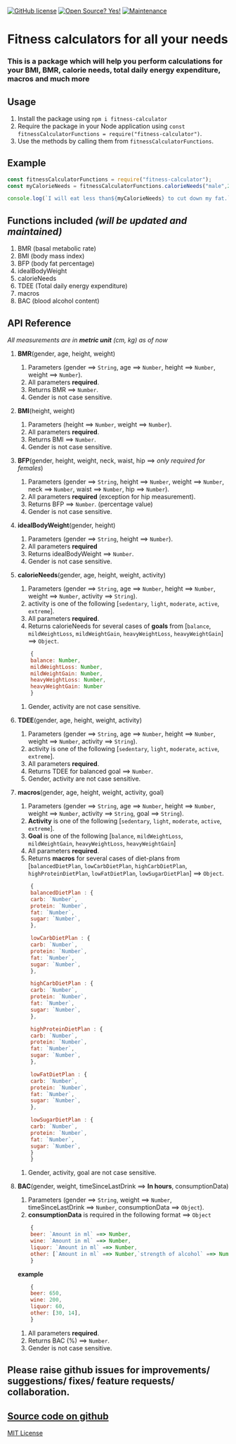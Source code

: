 [![GitHub license](https://img.shields.io/github/license/Naereen/StrapDown.js.svg)](https://github.com/manas3874/fitness-calculator/blob/master/LICENSE)
[![Open Source? Yes!](https://badgen.net/badge/Open%20Source/Yes%21/blue?icon=github)](https://github.com/manas3874/fitness-calculator)
[![Maintenance](https://img.shields.io/badge/Maintained-Yes!-green.svg)](https://github.com/manas3874/fitness-calculator/commits/master)

# Fitness calculators for all your needs
### This is a package which will help you perform calculations for your BMI, BMR, calorie needs, total daily energy expenditure, macros and much more





## **Usage**

1. Install the package using `npm i fitness-calculator`
2. Require the package in your Node application using `const fitnessCalculatorFunctions = require("fitness-calculator")`.
3. Use the methods by calling them from `fitnessCalculatorFunctions`.

## **Example**

```javascript
const fitnessCalculatorFunctions = require("fitness-calculator");
const myCalorieNeeds = fitnessCalculatorFunctions.calorieNeeds("male",22,176,73,"active");

console.log(`I will eat less than${myCalorieNeeds} to cut down my fat.`)
```
## **Functions included** *(will be updated and maintained)*
1. BMR (basal metabolic rate)
1. BMI (body mass index)
1. BFP (body fat percentage)
1. idealBodyWeight
1. calorieNeeds
1. TDEE (Total daily energy expenditure)
1. macros
1. BAC (blood alcohol content)

## **API Reference**

*All measurements are in **metric unit** (cm, kg) as of now*

1. **BMR**(gender, age, height, weight)
   1. Parameters (gender ==> `String`, age ==> `Number`, height ==> `Number`, weight ==> `Number`).
   1. All parameters **required**.
   1. Returns BMR ==> `Number`.
   1. Gender is not case sensitive.

1.  **BMI**(height, weight)

    1. Parameters (height ==> `Number`, weight ==> `Number`).
    1. All parameters **required**.
    1. Returns BMI ==> `Number`.
    1. Gender is not case sensitive.

1.  **BFP**(gender, height, weight, neck, waist, hip ==> *only required for females*)

    1. Parameters (gender ==> `String`, height ==> `Number`, weight ==> `Number`, neck ==> `Number`, waist ==> `Number`, hip ==> `Number`).
    1. All parameters **required** (exception for hip measurement).
    1. Returns BFP ==> `Number`. (percentage value)
    1. Gender is not case sensitive.

1.  **idealBodyWeight**(gender, height)

    1. Parameters (gender ==> `String`, height ==> `Number`).
    1. All parameters **required**
    1. Returns idealBodyWeight ==> `Number`.
    1. Gender is not case sensitive.

1.  **calorieNeeds**(gender, age, height, weight, activity)

    1. Parameters (gender ==> `String`, age ==> `Number`, height ==> `Number`, weight ==> `Number`, activity ==> `String`).
    1. activity is one of the following [`sedentary`, `light`, `moderate`, `active`, `extreme`].
    1. All parameters **required**.
    1. Returns calorieNeeds for several cases of **goals** from [`balance`, `mildWeightLoss`, `mildWeightGain`, `heavyWeightLoss`, `heavyWeightGain`] ==> `Object`.
    ```javascript 
        {
        balance: Number,
        mildWeightLoss: Number,
        mildWeightGain: Number,
        heavyWeightLoss: Number,
        heavyWeightGain: Number
        }
    ```
    1. Gender, activity are not case sensitive.

1.  **TDEE**(gender, age, height, weight, activity)

    1. Parameters (gender ==> `String`, age ==> `Number`, height ==> `Number`, weight ==> `Number`, activity ==> `String`).
    1. activity is one of the following [`sedentary`, `light`, `moderate`, `active`, `extreme`].
    1. All parameters **required**.
    1. Returns TDEE for balanced goal ==> `Number`.
    1. Gender, activity are not case sensitive.

1.  **macros**(gender, age, height, weight, activity, goal)

    1. Parameters (gender ==> `String`, age ==> `Number`, height ==> `Number`, weight ==> `Number`, activity ==> `String`, goal ==> `String`).
    1. **Activity** is one of the following [`sedentary`, `light`, `moderate`, `active`, `extreme`].
    1. **Goal** is one of the following [`balance`, `mildWeightLoss`, `mildWeightGain`, `heavyWeightLoss`, `heavyWeightGain`]
    1. All parameters **required**.
    1. Returns **macros** for several cases of diet-plans from [`balancedDietPlan`, `lowCarbDietPlan`, `highCarbDietPlan`, `highProteinDietPlan`, `lowFatDietPlan`, `lowSugarDietPlan`] ==> `Object`.
    ```javascript 
        {
        balancedDietPlan : {
        carb: `Number`,
        protein: `Number`,
        fat: `Number`,
        sugar: `Number`,
        },

        lowCarbDietPlan : {
        carb: `Number`,
        protein: `Number`,
        fat: `Number`,
        sugar: `Number`,
        },

        highCarbDietPlan : {
        carb: `Number`,
        protein: `Number`,
        fat: `Number`,
        sugar: `Number`,
        },

        highProteinDietPlan : {
        carb: `Number`,
        protein: `Number`,
        fat: `Number`,
        sugar: `Number`,
        },

        lowFatDietPlan : {
        carb: `Number`,
        protein: `Number`,
        fat: `Number`,
        sugar: `Number`,
        },

        lowSugarDietPlan : {
        carb: `Number`,
        protein: `Number`,
        fat: `Number`,
        sugar: `Number`,
        }
        }
    ```
    1. Gender, activity, goal are not case sensitive.

1.  **BAC**(gender, weight, timeSinceLastDrink ==> **In hours**, consumptionData)

    1. Parameters (gender ==> `String`, weight ==> `Number`, timeSinceLastDrink ==> `Number`, consumptionData ==> `Object`).
    1. **consumptionData** is required in the following format ==> `Object`
    ```javascript
        {
        beer: `Amount in ml` ==> Number,
        wine: `Amount in ml` ==> Number,
        liquor: `Amount in ml` ==> Number,
        other: [`Amount in ml` ==> Number,`strength of alcohol` ==> Number],
        }
    ```
    **example**
    ```javascript
        {
        beer: 650,
        wine: 200,
        liquor: 60,
        other: [30, 14],
        }
    ```
    1. All parameters **required**.
    1. Returns BAC (%) ==> `Number`.
    1. Gender is not case sensitive.


## Please raise github issues for improvements/ suggestions/ fixes/ feature requests/ collaboration.

## [Source code on github](https://github.com/manas3874/fitness-calculator) 
[MIT License](https://opensource.org/licenses/MIT)